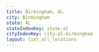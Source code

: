 ```yaml
---
title: Birmingham, AL
city: Birmingham
state: AL
stateIndexKey: state-al
cityIndexKey: city-al-birmingham
layout: list_all_locations
---
```

